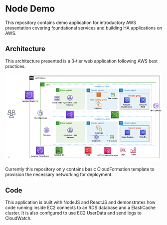# Node Demo

This repository contains demo application for introductory AWS presentation covering foundational services and building HA applications on AWS.

## Architecture

This architecture presented is a 3-tier web application following AWS best practices.

![Architecture](./architecture.png)

Currently this repository only contains basic CloudFormation template to provision the necessary networking for deployment.

## Code

This application is built with NodeJS and ReactJS and demonstrates how code running inside EC2 connects to an RDS database and a ElastiCache cluster. It is also configured to use EC2 UserData and send logs to CloudWatch.